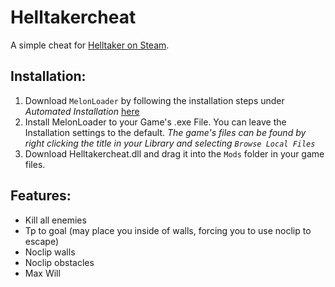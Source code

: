 # Helltakercheat
A simple cheat for [Helltaker on Steam](https://store.steampowered.com/app/1289310/Helltaker/). 

## Installation:
1. Download `MelonLoader` by following the installation steps under *Automated Installation* [here](https://melonwiki.xyz/#/?id=requirements) 
2. Install MelonLoader to your Game's .exe File. You can leave the Installation settings to the default. *The game's files can be found by right clicking the title in your Library and selecting `Browse Local Files`*
3. Download Helltakercheat.dll and drag it into the `Mods` folder in your game files.

## Features:
- Kill all enemies
- Tp to goal (may place you inside of walls, forcing you to use noclip to escape)
- Noclip walls
- Noclip obstacles
- Max Will
